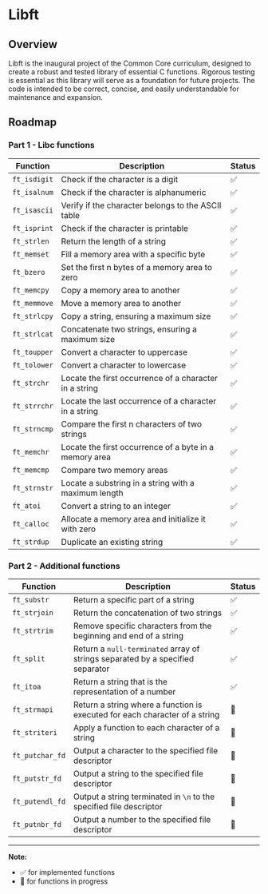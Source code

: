 # Libft

## Overview

Libft is the inaugural project of the Common Core curriculum, designed to create a robust and tested library of essential C functions. Rigorous testing is essential as this library will serve as a foundation for future projects. The code is intended to be correct, concise, and easily understandable for maintenance and expansion.

## Roadmap

### Part 1 - Libc functions

Function | Description | Status
--- | --- | ---
`ft_isdigit` | Check if the character is a digit | ✅
`ft_isalnum` | Check if the character is alphanumeric | ✅
`ft_isascii` | Verify if the character belongs to the ASCII table | ✅
`ft_isprint` | Check if the character is printable | ✅
`ft_strlen` | Return the length of a string | ✅
`ft_memset` | Fill a memory area with a specific byte | ✅
`ft_bzero` | Set the first n bytes of a memory area to zero | ✅
`ft_memcpy` | Copy a memory area to another | ✅
`ft_memmove` | Move a memory area to another | ✅
`ft_strlcpy` | Copy a string, ensuring a maximum size | ✅
`ft_strlcat` | Concatenate two strings, ensuring a maximum size | ✅
`ft_toupper` | Convert a character to uppercase | ✅
`ft_tolower` | Convert a character to lowercase | ✅
`ft_strchr` | Locate the first occurrence of a character in a string | ✅
`ft_strrchr` | Locate the last occurrence of a character in a string | ✅
`ft_strncmp` | Compare the first n characters of two strings | ✅
`ft_memchr` | Locate the first occurrence of a byte in a memory area | ✅
`ft_memcmp` | Compare two memory areas | ✅
`ft_strnstr` | Locate a substring in a string with a maximum length | ✅
`ft_atoi` | Convert a string to an integer | ✅
`ft_calloc` | Allocate a memory area and initialize it with zero | ✅
`ft_strdup` | Duplicate an existing string | ✅

### Part 2 - Additional functions

Function | Description | Status
--- | --- | ---
`ft_substr` | Return a specific part of a string | ✅
`ft_strjoin` | Return the concatenation of two strings | ✅
`ft_strtrim` | Remove specific characters from the beginning and end of a string | ✅
`ft_split` | Return a `null-terminated` array of strings separated by a specified separator | ✅
`ft_itoa` | Return a string that is the representation of a number | ✅
`ft_strmapi` | Return a string where a function is executed for each character of a string | 🚧
`ft_striteri` | Apply a function to each character of a string | 🚧
`ft_putchar_fd` | Output a character to the specified file descriptor | 🚧
`ft_putstr_fd` | Output a string to the specified file descriptor | 🚧
`ft_putendl_fd` | Output a string terminated in `\n` to the specified file descriptor | 🚧
`ft_putnbr_fd` | Output a number to the specified file descriptor | 🚧

---

**Note:**
- ✅ for implemented functions
- 🚧 for functions in progress
